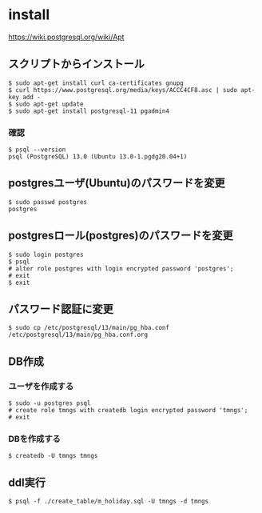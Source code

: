 # install
https://wiki.postgresql.org/wiki/Apt

## スクリプトからインストール
```
$ sudo apt-get install curl ca-certificates gnupg
$ curl https://www.postgresql.org/media/keys/ACCC4CF8.asc | sudo apt-key add -
$ sudo apt-get update
$ sudo apt-get install postgresql-11 pgadmin4
```

### 確認
```
$ psql --version
psql (PostgreSQL) 13.0 (Ubuntu 13.0-1.pgdg20.04+1)
```

## postgresユーザ(Ubuntu)のパスワードを変更
```
$ sudo passwd postgres
postgres
```

## postgresロール(postgres)のパスワードを変更
```
$ sudo login postgres
$ psql
# alter role postgres with login encrypted password 'postgres';
# exit
$ exit
```

## パスワード認証に変更
```
$ sudo cp /etc/postgresql/13/main/pg_hba.conf /etc/postgresql/13/main/pg_hba.conf.org
```

## DB作成
### ユーザを作成する
```
$ sudo -u postgres psql
# create role tmngs with createdb login encrypted password 'tmngs';
# exit

```

### DBを作成する
```
$ createdb -U tmngs tmngs
```

## ddl実行
```
$ psql -f ./create_table/m_holiday.sql -U tmngs -d tmngs
```

